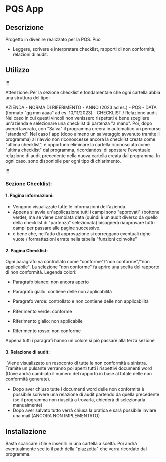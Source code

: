 # PQS App

## Descrizione
Progetto in divenire realizzato per la PQS. Può
- Leggere, scrivere e interpretare checklist, rapporti di non conformità, relazioni di audit.

## Utilizzo
!!!

Attenzione: Per la sezione checklist è fondamentale che ogni cartella abbia una struttura del tipo:

AZIENDA - NORMA DI RIFERIMENTO - ANNO (2023 ad es.) - PQS - DATA (formato "gg mm aaaa" ad es. 10/11/2023) - CHECKLIST / Relazione audit
Nel caso in cui questi vincoli non venissero rispettati è bene scegliere un'azienda e selezionare una checklist di partenza "a mano". Poi, dopo averci lavorato, con "Salva" il programma creerà in automatico un percorso "standard". Nel caso l'app (dopo almeno un salvataggio avvenuto tramite il programma) al riavvio non riconoscesse ancora la checklist creata come "ultima checklist", è opportuno eliminare la cartella riconosciuta come "ultima checklist" dal programma, ricordandosi di spostare l'eventuale relazione di audit precedente nella nuova cartella creata dal programma. In ogni caso, sono disponibile per ogni tipo di chiarimento.

!!!
### Sezione Checklist:
#### 1. Pagina informazioni:
 - Vengono visualizzate tutte le informazioni dell'azienda.
- Appena si avvia un'applicazione tutti i campi sono "approvati" (bottone verde), ma se viene cambiata data (quindi è un audit diverso da quello della checklist di "partenza" selezionata) bisognerà riapprovare tutti i campi per passare alle pagine successive. 
 - è bene che, nell'atto di approvazione si correggano eventuali righe vuote / formattazioni errate nella tabella "funzioni coinvolte"

#### 2. Pagina Checklist:
Ogni paragrafo va controllato come "conforme"/"non conforme"/"non applicabile". La selezione "non conforme" fa aprire una scelta del rapporto di non conformità. Legenda colori:

- Paragrafo bianco: non ancora aperto
- Paragrafo giallo: contiene delle non applicabilità
- Paragrafo verde: controllato e non contiene delle non applicabilità

- Riferimento verde: conforme
- Riferimento giallo: non applicabile
- Riferimento rosso: non conforme

Appena tutti i paragrafi hanno un colore si piò passare alla terza sezione

#### 3. Relazione di audit:
-Viene visualizzato un resoconto di tutte le non conformità a sinistra. Tramite un pulsante verranno poi aperti tutti i rispettivi documenti word (Dove andrà cambiato il numero del rapporto in base al totale delle non conformità generate).
- Dopo aver chiuso tutte i documenti word delle non conformità è possibile scrivere una relazione di audit partendo da quella precedente (se il programma non riuscità a trovarla, chiederà di selezionarla manualmente)
- Dopo aver salvato tutto verrà chiusa la pratica e sarà possibile inviare una mail (ANCORA NON IMPLEMENTATO)
 
## Installazione
Basta scaricare i file e inserirli in una cartella a scelta. Poi andrà eventualmente scelto il path della "piazzetta" che verrà ricordato dal programma.